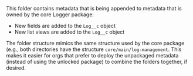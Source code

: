 This folder contains metadata that is being appended to metadata that is owned by the core Logger package:

- New fields are added to the `Log__c` object
- New list views are added to the `Log__c` object

The folder structure mimics the same structure used by the core package (e.g., both directories have the structure `core/main/log-management`. This makes it easier for orgs that prefer to deploy the unpackaged metadata (instead of using the unlocked package) to combine the folders together, if desired.
